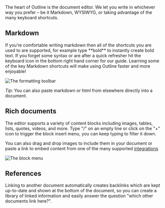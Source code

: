 The heart of Outline is the document editor. We let you write in whichever way you prefer – be it Markdown, WYSIWYG, or taking advantage of the many keyboard shortcuts.

## Markdown

If you’re comfortable writing markdown then all of the shortcuts you are used to are supported, for example type \*\*bold\*\* to instantly create bold text. If you forget some syntax or are after a quick refresher hit the keyboard icon in the bottom right hand corner for our guide. Learning some of the key Markdown shortcuts will make using Outline faster and more enjoyable!

![The formatting toolbar](/images/screenshots/formatting-toolbar.png)

*Tip:* You can also paste markdown or html from elsewhere directly into a document.

## Rich documents

The editor supports a variety of content blocks including images, tables, lists, quotes, videos, and more. Type "/" on an empty line or click on the "+" icon to trigger the block insert menu, you can keep typing to filter it down.

You can also drag and drop images to include them in your document or paste a link to embed content from one of the many supported [integrations](https://www.getoutline.com/integrations)

![The block menu](/images/screenshots/block-menu.png)

## References

Linking to another document automatically creates backlinks which are kept up-to-date and shown at the bottom of the document, so you can create a library of linked information and easily answer the question "which other documents link here?".